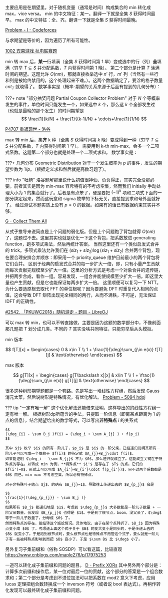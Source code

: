 主要应用是在期望里。对于随机变量（通常是时间）构成集合的 min 转化成 max，vice versa。
min 的中文特征：某一。翻译一下就是全集 $S$ 获得时间最早。
max 的中文特征：全、齐。翻译一下就是全集 $S$ 获得时间最晚。

[Problem - I - Codeforces](https://codeforces.com/gym/105484/problem/I)

与求期望是等价的，因为遍历了所有可能性。

[1002 宾果游戏 杭电联赛题](https://acm.hdu.edu.cn/contest/problem?cid=1152&pid=1002)

min 转 max 后，**某一**行填满（全集 $S$ 获得时间第 $1$ 早）变成选中的行（列）**全**填满（穷举 $T\subseteq S$ 并分配系数，$T$ 内获得时间第 $1$ 晚）。
第二个部分是计算 $T$ 涂满时间的期望。这题允许 $O(nm)$，那就直接枚举选中 $n'$ 行，$m'$ 列（当然有一些行和列是被始终禁用的，这个处理起来不难。）。这两个数据确定了，要涂的格子数量 $cnt_{T}$ 就晓得了。
数学事实是（概率-期望的关系来源于后面有提到的几何分布）：

???+ note "部分抽奖问题 Partial Coupon Collector Problem"
    对于 $N$ 个等概率发生的事件，单位时间只能发生一个，如果选中 $k$ 个，那么这 $k$ 个全部发生过（也就是最晚的那个发生）的时间期望是 
    $$
    \frac{1}{k/N} + \frac{1}{(k-1)/N} + \cdots+\frac{1}{1/N}
    $$

[P4707 重返现世 - 洛谷](https://www.luogu.com.cn/problem/P4707)

max 转 min 后，集**齐** k 种（全集 $S$ 获得时间第 $k$ 晚）变成得到**一**种（穷举 $T\subseteq S$ 并分配系数，$T$ 内获得时间第 $1$ 早）。
需要用到 k-th min-max，会多一个二项式系数。这题第二个部分也就是处理一个二项式求和。
数学事实是：

???+ 几何分布 Geometric Distribution
    对于一个发生概率为 $p$ 的事件，发生的期望步数为 $1/p$。（根据定义求和然后就是高数习题了）。

??? info "吐槽"
    洛谷题解那里说什么初值很神仙、负负得正，其实完全没那必要。前者其实是因为 min-max 容斥特有的不考虑空集，然而我们 initially 手动处理大小为 1 的集合就行了。后者是有点笨了，硬是要把 $(-1)^{k}$ 项和二项式下面的一部分绑定起来，然而这玩意和 sigma 枚举的下标无关，直接提到求和号外面就好了。
    经过测试本题实质上没有 $p=0$ 的数据。如果有的话已有数据约束其实并不够。

[G - Collect Them All](https://atcoder.jp/contests/abc331/tasks/abc331_g)

从式子推导来说简直是上个问题的弱化版。但是上个问题跑了背包就得 $O(nm)$ 了，这题过不去。这里其实也就是优化一下这个背包，把系数放进 generating function，跑多项式乘法，然后再统计答案。
当然这里还有一个类似启发式合并的 trick。多项式乘法允许我们在 $(siz_1+siz_2)\log(siz_1+siz_2)$ 合并两个背包，现在要合理安排合并顺序：即采用一个 priority_queue 维护目前最小的两个背包将它们合并。
区别于经典的启发式合并的每一步扩大一倍，即，只有小量产生贡献而每次贡献完规模至少扩大一倍。这里的分析方式是考虑一个对象合并的遗传链，并把两步合成，看作一组。容易发现，一组合并能使规模至少扩大一倍。即这里大量也产生贡献，但是它也能保证每两步扩大一倍。
这里顺便可以复习一下 NTT。为什么要选原根去取代 FFT 的单位根呢？因为要避免 DFT 时重复代入相同的点值，这会导致 DFT 矩阵出现完全相同的两行，从而不满秩，不可逆，无法保证 IDFT 的正确性。

[#2542. 「PKUWC2018」随机游走 - 题目 - LibreOJ](https://loj.ac/p/2542)

可以 max 转 min，也可以不转直接做，主要是因为这题的数学部分中，不像前面那几题把 $T$ 划分成几类。不同的 $T$ 其实没啥共同特征，只能穷举后从头模拟。

min 版本

$$
f[T][x] = 
\begin{cases}
0 & x\in T 
\\
1 + \frac{1}{\deg}\sum_{j\in e(x)} f[T][j] & \text{otherwise}
\end{cases}
$$

max 版本

$$
g[T][x] = 
\begin{cases}
g[T\backslash x][x] & x\in T 
\\
1 + \frac{1}{\deg}\sum_{j\in e(x)} g[T][j] & \text{otherwise}
\end{cases}
$$

很多这种树形期望题都是一个套路。先是写出一堆线性方程组，然后发现 Gauss 消元太菜，然后说树形是特殊情况，有优化解法。
[Problem - 5094 hdoj](https://acm.hdu.edu.cn/showproblem.php?pid=5094)


??? tip "一定有唯一解"
    这个优化解法还能借来证明，这样导出的的线性方程组一定有唯一解。
    根据树形dp所蕴含的手法，只提取一阶信息（即离某点距离为 $1$ 的点的信息），结合期望给出的数学等式，可以写出**非特殊点** $i$ 的关系式

    $$
    (\deg_{i} - \sum B_j )f(i) = (\deg_i + \sum A_{j} ) + f(p_i)
    $$

    其中 $j$ 枚举 $i$ 的所有一阶儿子，$p_i$ 是 $i$ 的一阶父亲，已经递归说明其所有一阶儿子可以写成一个依赖于 $f(i)$ 的待定式 $A_{j}+B_j\cdot f(i)$。
    如果能证明 $\deg_i - \sum B_{j}$ 不为 $0$，那么递归就成立了。这能成立关键在于特殊点的存在。以转成 min 为例，**特殊点** $i'$ 是存在于 $T$ 的点。它们的 $f(i')=0$，形式上可以写成 $A_{i'}+B_{i'}\cdot f(p_{i'})$，只不过两个系数都是 $0$ 而已。min max 不考虑空集，所以必有特殊点。

    对于非特殊叶子结点 $j$，的确有 $B_{j}=1$，导致往上传递出去的 $B_{p_j}$ 会是

    $$
    \frac{1}{(\deg_{p_{j}} - \sum B_j )}
    $$
    如果所有 $B_j$ 都递归地是 $1$，考虑到 $\deg_{p_j}$ 大多数都是一阶儿子数量 + 一阶父亲数量，会发现 $B_{p_j}$ 也得是 $1$。于是到了根节点，boom，没父亲了，$\deg$ 等于一阶儿子数量了，分母成 $0$ 了。
    然而特殊点的存在，能扭转这个尴尬情况。具体地说，由于在某个点转折了，$B_i$ 因为特殊点变小成 $0$ 了，考虑道上面这个式子关于 $B$ 的变大变小是同步的，于是传递上去的 $B$ 就变小了。于是跑到根节点时，要么根节点也是特殊点不用管这个式子，要么就是一阶儿子有一些被特殊点影响到而把 $B$ 变小了，于是 $\sum B$ 比 $\deg$ 小了。

另外复习子集前缀和（俗称 SOSDP）可以看这篇，比较直观
https://www.cnblogs.com/maple276/p/17975253

一道可以转化成子集前缀和问题的题目。
[D - Prefix XORs](https://atcoder.jp/contests/arc137/tasks/arc137_d)
其中另外两个部分是：计算多次前缀和操作后，某一位对最后一位的贡献，这个部分的答案是一个组合数求和；第二个部分是考虑到不进位加法可以把系数在 mod2 意义下考虑，应用 lucas 定理把组合数转换成一个 inverson 符号（或者说 bool 表达式）。再稍作转化发现可以最终转化成子集前缀和问题。


